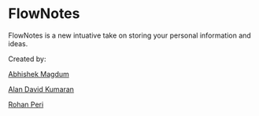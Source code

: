 # FlowNotes

FlowNotes is a new intuative take on storing your personal information and ideas. 

Created by:

[Abhishek Magdum](https://github.com/abhishekmagdum)

[Alan David Kumaran](https://github.com/AlanDavid99)

[Rohan Peri](https://github.com/rohanperi)
